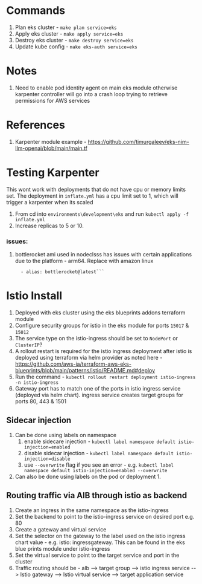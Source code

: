 

# Commands

1. Plan eks cluster - `make plan service=eks`
2. Apply eks cluster - `make apply service=eks`
3. Destroy eks cluster - `make destroy service=eks`
4. Update kube config - `make eks-auth service=eks`

# Notes
1. Need to enable pod identity agent on main eks module otherwise karpenter controller will go into a crash loop trying to retrieve permissions for AWS services

# References
1. Karpenter module example - https://github.com/timurgaleev/eks-nim-llm-openai/blob/main/main.tf 

# Testing Karpenter
This wont work with deployments that do not have cpu or memory limits set. The deployment in `inflate.yml` has a cpu limit set to 1, which will trigger a karpenter when its scaled
1. From cd into `environments\development\eks` and run `kubectl apply -f inflate.yml`
2. Increase replicas to 5 or 10.

### issues:
1. bottlerocket ami used in nodeclsss has issues with certain applications due to the platform - arm64. Replace with amazon linux
      ```amiSelectorTerms:
        - alias: bottlerocket@latest```  

# Istio Install
1. Deployed with eks cluster using the eks blueprints addons terraform module
2. Configure security groups for istio in the eks module for ports `15017` & `15012`
3. The service type on the istio-ingress should be set to `NodePort` or `ClusterIP`?
4. A rollout restart is required for the istio ingress deployment after istio is deployed using terraform via helm provider as noted here - https://github.com/aws-ia/terraform-aws-eks-blueprints/blob/main/patterns/istio/README.md#deploy
5. Run the command - `kubectl rollout restart deployment istio-ingress -n istio-ingress`
6. Gateway port has to match one of the ports in istio ingress service (deployed via helm chart). ingress service creates target groups for ports 80, 443 & 1501

## Sidecar injection
1. Can be done using labels on namespace
   1. enable sidecare injection - `kubectl label namespace default istio-injection=enabled`
   2. disable sidecar injection - `kubectl label namespace default istio-injection=disable`
   3. use `--overwrite` flag if you see an error - e.g. `kubectl label namespace default istio-injection=enabled --overwrite`
2. Can also be done using labels on the pod or deployment 
   1. 

## Routing traffic via AlB through istio as backend
1. Create an ingress in the same namespace as the istio-ingress 
2. Set the backend to point to the istio-ingress service on desired port e.g. 80
3. Create a gateway and virtual service
4. Set the selector on the gateway to the label used on the istio ingress chart value - e.g. istio: ingressgateway. This can be found in the eks blue prints module under istio-ingress
5. Set the virtual service to point to the target service and port in the cluster
6. Traffic routing should be -  alb --> target group --> istio ingress service --> Istio gateway --> Istio virtual service --> target application service